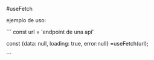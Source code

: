 #useFetch

ejemplo de uso:


´´´
const url = 'endpoint de una api'

const {data: null, loading: true, error:null} =useFetch(url);

´´´

